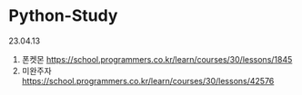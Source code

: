 # Python-Study
23.04.13

1. 폰켓몬
https://school.programmers.co.kr/learn/courses/30/lessons/1845
2. 미완주자
https://school.programmers.co.kr/learn/courses/30/lessons/42576
